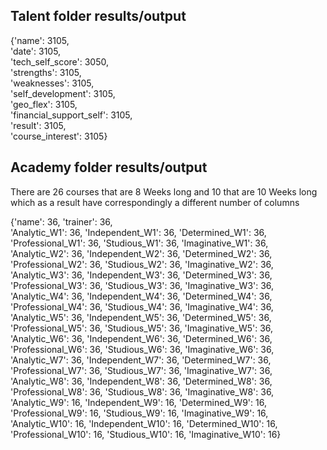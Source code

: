 ## Talent folder results/output

{'name': 3105, <br/>
'date': 3105, <br/>
'tech_self_score': 3050, <br/>
'strengths': 3105, <br/>
'weaknesses': 3105, <br/>
'self_development': 3105, <br/>
'geo_flex': 3105, <br/>
'financial_support_self': 3105, <br/>
'result': 3105, <br/>
'course_interest': 3105}<br/>

## Academy folder results/output

There are 26 courses that are 8 Weeks long and 10 that are 10 Weeks long which as a result have correspondingly a different number of columns

{'name': 36, 'trainer': 36, <br/>
'Analytic_W1': 36, 'Independent_W1': 36, 'Determined_W1': 36, 'Professional_W1': 36, 'Studious_W1': 36, 'Imaginative_W1': 36, <br/>
'Analytic_W2': 36, 'Independent_W2': 36, 'Determined_W2': 36, 'Professional_W2': 36, 'Studious_W2': 36, 'Imaginative_W2': 36, <br/>
'Analytic_W3': 36, 'Independent_W3': 36, 'Determined_W3': 36, 'Professional_W3': 36, 'Studious_W3': 36, 'Imaginative_W3': 36, <br/>
'Analytic_W4': 36, 'Independent_W4': 36, 'Determined_W4': 36, 'Professional_W4': 36, 'Studious_W4': 36, 'Imaginative_W4': 36, <br/>
'Analytic_W5': 36, 'Independent_W5': 36, 'Determined_W5': 36, 'Professional_W5': 36, 'Studious_W5': 36, 'Imaginative_W5': 36, <br/>
'Analytic_W6': 36, 'Independent_W6': 36, 'Determined_W6': 36, 'Professional_W6': 36, 'Studious_W6': 36, 'Imaginative_W6': 36, <br/>
'Analytic_W7': 36, 'Independent_W7': 36, 'Determined_W7': 36, 'Professional_W7': 36, 'Studious_W7': 36, 'Imaginative_W7': 36, <br/>
'Analytic_W8': 36, 'Independent_W8': 36, 'Determined_W8': 36, 'Professional_W8': 36, 'Studious_W8': 36, 'Imaginative_W8': 36, <br/>
'Analytic_W9': 16, 'Independent_W9': 16, 'Determined_W9': 16, 'Professional_W9': 16, 'Studious_W9': 16, 'Imaginative_W9': 16, <br/>
'Analytic_W10': 16, 'Independent_W10': 16, 'Determined_W10': 16, 'Professional_W10': 16, 'Studious_W10': 16, 'Imaginative_W10': 16} <br/>
